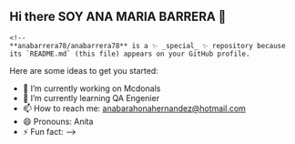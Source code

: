 ## Hi there SOY ANA MARIA BARRERA 👋

    <!--
    **anabarrera78/anabarrera78** is a ✨ _special_ ✨ repository because its `README.md` (this file) appears on your GitHub profile.

Here are some ideas to get you started:
- 🔭 I’m currently working on Mcdonals
- 🌱 I’m currently learning QA Engenier
- 📫 How to reach me: anabarahonahernandez@hotmail.com 
- 😄 Pronouns: Anita 
- ⚡ Fun fact: 
-->

